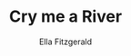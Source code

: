 ---
layout: post
title: Cry me a River
author: Ella Fitzgerald
language: "Français"
image:
  artist: ella-fitzgerald.png
---